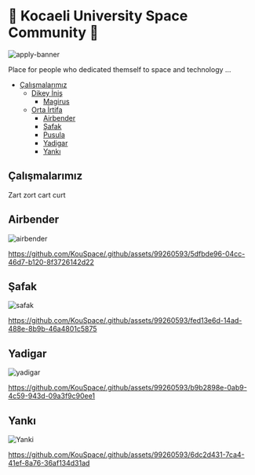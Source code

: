 # 🚀 Kocaeli University Space Community 🚀
![apply-banner](https://github.com/KouSpace/.github/assets/99260593/e7029da8-3a8a-47d7-bb2d-96050fb96d66)

Place for people who dedicated themself to space and technology ...


* [Çalışmalarımız](#çalışmalarımız)
   * [Dikey İniş](#dikey-inis)
      * [Magirus](#magirus)
   * [Orta İrtifa](#orta-irtifa)
      * [Airbender](#airbender)
      * [Şafak](#şafak)
      * [Pusula](#pusula)
      * [Yadigar](#yadigar)
      * [Yankı](#Yankı)
    
## Çalışmalarımız

Zart zort cart curt

## Airbender

![airbender](https://github.com/KouSpace/.github/assets/99260593/265d4818-74b7-4816-91ad-47580a5d3661)

https://github.com/KouSpace/.github/assets/99260593/5dfbde96-04cc-46d7-b120-8f3726142d22

## Şafak

![safak](https://github.com/KouSpace/.github/assets/99260593/fb5f123c-5c77-4f45-8875-2eb0f97f3601)

https://github.com/KouSpace/.github/assets/99260593/fed13e6d-14ad-488e-8b9b-46a4801c5875

## Yadigar

![yadigar](https://github.com/KouSpace/.github/assets/99260593/18fa95c7-ab2b-4c57-b349-66332281df3b)

https://github.com/KouSpace/.github/assets/99260593/b9b2898e-0ab9-4c59-943d-09a3f9c90ee1

## Yankı

![Yanki](https://github.com/KouSpace/.github/assets/99260593/3c924147-921e-4a13-b283-9995e7234eaa)

https://github.com/KouSpace/.github/assets/99260593/6dc2d431-7ca4-41ef-8a76-36af134d31ad
